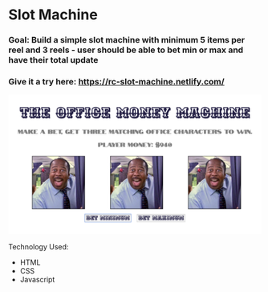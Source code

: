 # Slot Machine

### Goal: Build a simple slot machine with minimum 5 items per reel and 3 reels - user should be able to bet min or max and have their total update

### Give it a try here: https://rc-slot-machine.netlify.com/

![alt-text](office.png)

Technology Used: 
- HTML 
- CSS 
- Javascript